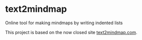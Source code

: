 # text2mindmap
Online tool for making mindmaps by writing indented lists

This project is based on the now closed site [text2mindmap.com](http://www.text2mindmap.com/).
